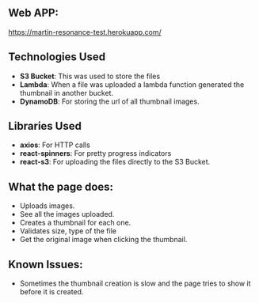 
## Web APP:
  https://martin-resonance-test.herokuapp.com/

## Technologies Used
  * __S3 Bucket__: This was used to store the files
  * __Lambda__: When a file was uploaded a lambda function generated the thumbnail in another bucket.
  * __DynamoDB__: For storing the url of all thumbnail images.
  
## Libraries Used
  * __axios__: For HTTP calls
  * __react-spinners__: For pretty progress indicators
  * __react-s3__: For uploading the files directly to the S3 Bucket.

## What the page does:
  * Uploads images.
  * See all the images uploaded.
  * Creates a thumbnail for each one.
  * Validates size, type of the file
  * Get the original image when clicking the thumbnail.
  
## Known Issues:
  * Sometimes the thumbnail creation is slow and the page tries to show it before it is created.
  
